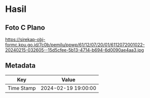 # Hasil

## Foto C Plano

https://sirekap-obj-formc.kpu.go.id/7c0b/pemilu/ppwp/61/12/07/20/01/6112072001022-20240215-032605--15d5cfee-5b13-4714-b694-6d0090ae4aa3.jpg


## Metadata

| Key        | Value               |
| ---------- | ------------------- |
| Time Stamp | 2024-02-19 19:00:00 |



